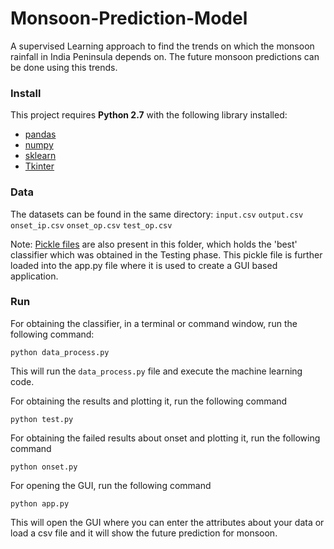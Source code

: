 # Monsoon-Prediction-Model
A supervised Learning approach to find the trends on which the monsoon rainfall in India Peninsula depends on. The future monsoon predictions can be done using this trends.
### Install

This project requires **Python 2.7** with the following library installed:
- [pandas](http://pandas.pydata.org/)
- [numpy](http://www.numpy.org/)
- [sklearn](http://scikit-learn.org/stable/install.html)
- [Tkinter](https://docs.python.org/2/library/tkinter.html)

### Data

The datasets can be found in the same directory:
`input.csv`
`output.csv`
`onset_ip.csv`
`onset_op.csv`
`test_op.csv`


Note: [Pickle files](https://docs.python.org/2/library/pickle.html) are also present in this folder, which holds the 'best' classifier which was obtained in the Testing phase. This pickle file is further loaded into the app.py file where it is used to create a GUI based application.

### Run

For obtaining the classifier, in a terminal or command window, run the following command:

`python data_process.py`

This will run the `data_process.py` file and execute the machine learning code.

For obtaining the results and plotting it, run the following command

`python test.py`

For obtaining the failed results about onset and plotting it, run the following command

`python onset.py`

For opening the GUI, run the following command

`python app.py`

This will open the GUI where you can enter the attributes about your data or load a csv file and it will show the future prediction for monsoon.
